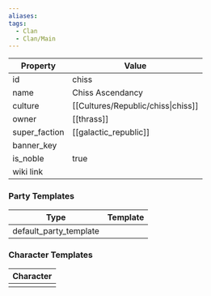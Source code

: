 ```yaml
---
aliases: 
tags:
  - Clan
  - Clan/Main
---
```


| Property      | Value                              |
| ------------- | ---------------------------------- |
| id            | chiss                              |
| name          | Chiss Ascendancy                   |
| culture       | [[Cultures/Republic/chiss\|chiss]] |
| owner         | [[thrass]]                         |
| super_faction | [[galactic_republic]]              |
| banner_key    |                                    |
| is_noble      | true                               |
| wiki link     |                                    |

### Party Templates
| Type                   | Template |
| ---------------------- | -------- |
| default_party_template |          |

### Character Templates
| Character |
| :-------: |
|           |